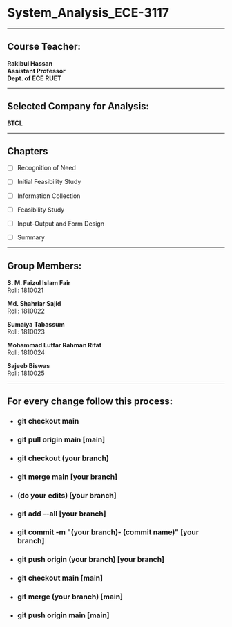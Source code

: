 # System_Analysis_ECE-3117

---

## Course Teacher:

**Rakibul Hassan <br>
Assistant Professor<br>
Dept. of ECE
RUET**

---

## Selected Company for Analysis:

**BTCL**

---

## Chapters

- [ ] Recognition of Need

- [ ] Initial Feasibility Study

- [ ] Information Collection

- [ ] Feasibility Study

- [ ] Input-Output and Form Design

- [ ] Summary

---

## Group Members:

**S. M. Faizul Islam Fair** <br>
Roll: 1810021<br>

**Md. Shahriar Sajid** <br>
Roll: 1810022<br>

**Sumaiya Tabassum** <br>
Roll: 1810023<br>

**Mohammad Lutfar Rahman Rifat** <br>
Roll: 1810024<br>

**Sajeeb Biswas** <br>
Roll: 1810025<br>

---

## For every change follow this process:

* ### git checkout main
* ### git pull origin main **[main]**
* ### git checkout (your branch)
* ### git merge main **[your branch]**
* ### (do your edits) **[your branch]**
* ### git add --all **[your branch]**
* ### git commit -m "(your branch)- (commit name)" **[your branch]**
* ### git push origin (your branch) **[your branch]**
* ### git checkout main **[main]**
* ### git merge (your branch) **[main]**
* ### git push origin main **[main]**